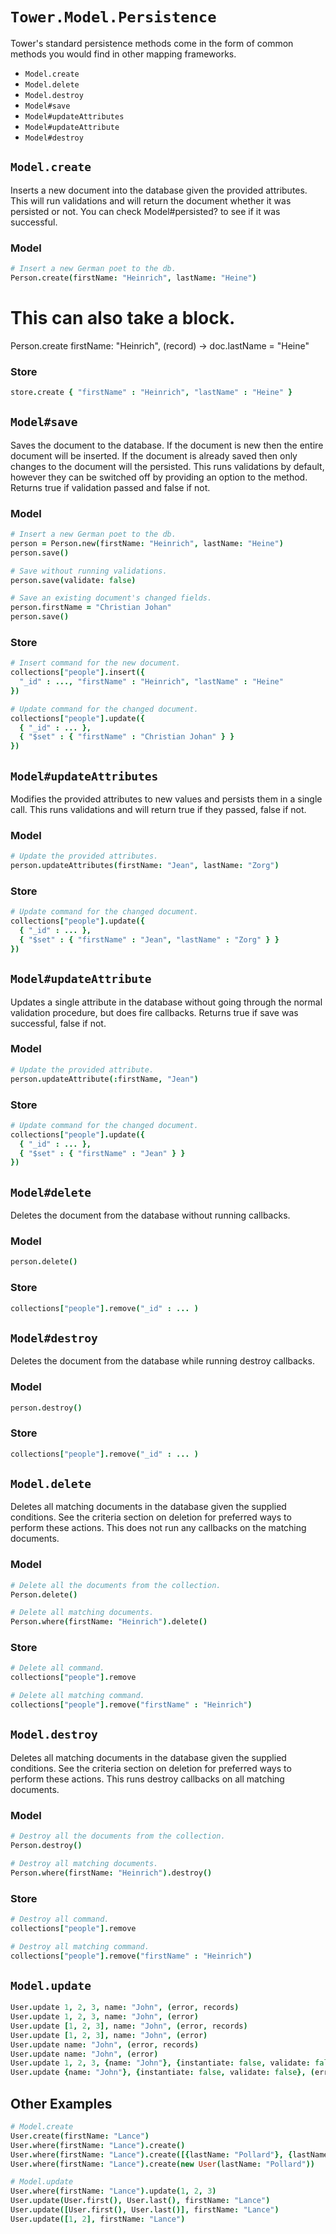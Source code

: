 # `Tower.Model.Persistence`

Tower's standard persistence methods come in the form of common methods you would find in other mapping frameworks.

- `Model.create`
- `Model.delete`
- `Model.destroy`
- `Model#save`
- `Model#updateAttributes`
- `Model#updateAttribute`
- `Model#destroy`

## `Model.create`

Inserts a new document into the database given the provided attributes. This will run validations and will return the document whether it was persisted or not. You can check Model#persisted? to see if it was successful.

### Model

``` coffeescript
# Insert a new German poet to the db.
Person.create(firstName: "Heinrich", lastName: "Heine")
```

# This can also take a block.
Person.create firstName: "Heinrich", (record) ->
  doc.lastName = "Heine"

### Store

``` coffeescript
store.create { "firstName" : "Heinrich", "lastName" : "Heine" }
```

## `Model#save`

Saves the document to the database. If the document is new then the entire document will be inserted. If the document is already saved then only changes to the document will the persisted. This runs validations by default, however they can be switched off by providing an option to the method. Returns true if validation passed and false if not.

### Model

``` coffeescript
# Insert a new German poet to the db.
person = Person.new(firstName: "Heinrich", lastName: "Heine")
person.save()

# Save without running validations.
person.save(validate: false)

# Save an existing document's changed fields.
person.firstName = "Christian Johan"
person.save()
```

### Store

``` coffeescript
# Insert command for the new document.
collections["people"].insert({
  "_id" : ..., "firstName" : "Heinrich", "lastName" : "Heine"
})

# Update command for the changed document.
collections["people"].update({
  { "_id" : ... },
  { "$set" : { "firstName" : "Christian Johan" } }
})
```

## `Model#updateAttributes`

Modifies the provided attributes to new values and persists them in a single call. This runs validations and will return true if they passed, false if not.

### Model

``` coffeescript
# Update the provided attributes.
person.updateAttributes(firstName: "Jean", lastName: "Zorg")
```

### Store

``` coffeescript
# Update command for the changed document.
collections["people"].update({
  { "_id" : ... },
  { "$set" : { "firstName" : "Jean", "lastName" : "Zorg" } }
})
```

## `Model#updateAttribute`

Updates a single attribute in the database without going through the normal validation procedure, but does fire callbacks. Returns true if save was successful, false if not.

### Model

``` coffeescript
# Update the provided attribute.
person.updateAttribute(:firstName, "Jean")
```

### Store

``` coffeescript
# Update command for the changed document.
collections["people"].update({
  { "_id" : ... },
  { "$set" : { "firstName" : "Jean" } }
})
```

## `Model#delete`

Deletes the document from the database without running callbacks.

### Model

``` coffeescript
person.delete()
```

### Store

``` coffeescript
collections["people"].remove("_id" : ... )
```

## `Model#destroy`

Deletes the document from the database while running destroy callbacks.

### Model

``` coffeescript
person.destroy()
```

### Store

``` coffeescript
collections["people"].remove("_id" : ... )
```

## `Model.delete`

Deletes all matching documents in the database given the supplied conditions. See the criteria section on deletion for preferred ways to perform these actions. This does not run any callbacks on the matching documents.

### Model

``` coffeescript
# Delete all the documents from the collection.
Person.delete()

# Delete all matching documents.
Person.where(firstName: "Heinrich").delete()
```

### Store

``` coffeescript
# Delete all command.
collections["people"].remove

# Delete all matching command.
collections["people"].remove("firstName" : "Heinrich")
```

## `Model.destroy`

Deletes all matching documents in the database given the supplied conditions. See the criteria section on deletion for preferred ways to perform these actions. This runs destroy callbacks on all matching documents.

### Model

``` coffeescript
# Destroy all the documents from the collection.
Person.destroy()

# Destroy all matching documents.
Person.where(firstName: "Heinrich").destroy()
```

### Store

``` coffeescript
# Destroy all command.
collections["people"].remove

# Destroy all matching command.
collections["people"].remove("firstName" : "Heinrich")
```

## `Model.update`

``` coffeescript
User.update 1, 2, 3, name: "John", (error, records)
User.update 1, 2, 3, name: "John", (error)
User.update [1, 2, 3], name: "John", (error, records)
User.update [1, 2, 3], name: "John", (error)
User.update name: "John", (error, records)
User.update name: "John", (error)
User.update 1, 2, 3, {name: "John"}, {instantiate: false, validate: false}, (error)
User.update {name: "John"}, {instantiate: false, validate: false}, (error)
```

## Other Examples

``` coffeescript
# Model.create
User.create(firstName: "Lance")
User.where(firstName: "Lance").create()
User.where(firstName: "Lance").create([{lastName: "Pollard"}, {lastName: "Smith"}])
User.where(firstName: "Lance").create(new User(lastName: "Pollard"))

# Model.update
User.where(firstName: "Lance").update(1, 2, 3)
User.update(User.first(), User.last(), firstName: "Lance")
User.update([User.first(), User.last()], firstName: "Lance")
User.update([1, 2], firstName: "Lance")
```